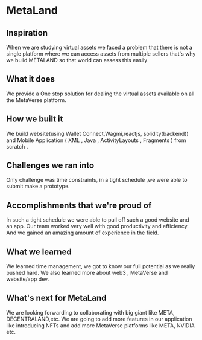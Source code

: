 # MetaLand
## Inspiration
When we are studying virtual assets we faced a problem that there is not a single platform where we can access assets from multiple sellers that's why we build METALAND so that world can assess this easily 

## What it does
We provide a One stop solution for dealing the virtual assets available on all the MetaVerse platform.

## How we built it
We build website(using Wallet Connect,Wagmi,reactjs, solidity(backend)) and Mobile Application ( XML , Java , ActivityLayouts , Fragments ) from scratch .


## Challenges we ran into
Only challenge was time constraints, in a tight schedule ,we were able to submit make a prototype.
## Accomplishments that we're proud of
In such a tight schedule we were able to pull off such a good website and an app.
Our team worked very well with good productivity and efficiency.
And we gained an amazing amount of experience in the field.

## What we learned
We learned time management, we got to know our full potential as we really pushed hard.
We also learned more about web3 , MetaVerse and website/app dev.


## What's next for MetaLand
We are looking forwarding to collaborating with big giant like META, DECENTRALAND,etc.
We are going to add more features in our application like introducing NFTs and add more MetaVerse platforms like META, NVIDIA etc.
